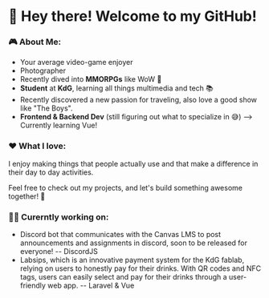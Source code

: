# 👋 Hey there! Welcome to my GitHub!

### 🎮 About Me:
- Your average video-game enjoyer
- Photographer
- Recently dived into **MMORPGs** like WoW 🐉
- **Student** at **KdG**, learning all things multimedia and tech 📚
- Recently discovered a new passion for traveling, also love a good show like "The Boys".
- **Frontend & Backend Dev** (still figuring out what to specialize in 😅) --> Currently learning Vue!
  
### ❤️ What I love:
I enjoy making things that people actually use and that make a difference in their day to day activities.

Feel free to check out my projects, and let's build something awesome together! 🚀

### 👷‍♂️ Curerntly working on:
- Discord bot that communicates with the Canvas LMS to post announcements and assignments in discord, soon to be released for everyone! -- DiscordJS
- Labsips, which is an innovative payment system for the KdG fablab, relying on users to honestly pay for their drinks. With QR codes and NFC tags, users can easily select and pay for their drinks through a user-friendly web app. -- Laravel & Vue

